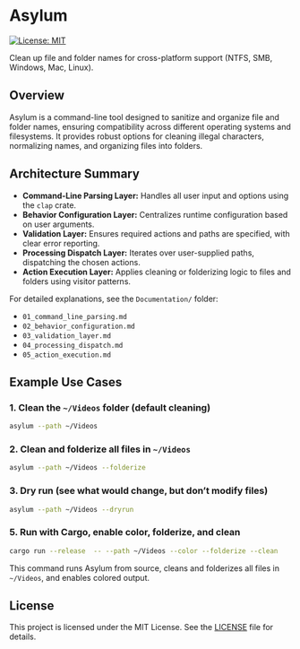 # Asylum
[![License: MIT](https://img.shields.io/badge/License-MIT-yellow.svg)](LICENSE)

Clean up file and folder names for cross-platform support (NTFS, SMB, Windows, Mac, Linux).

## Overview
Asylum is a command-line tool designed to sanitize and organize file and folder names, ensuring compatibility across different operating systems and filesystems. It provides robust options for cleaning illegal characters, normalizing names, and organizing files into folders.

## Architecture Summary
- **Command-Line Parsing Layer:** Handles all user input and options using the `clap` crate.
- **Behavior Configuration Layer:** Centralizes runtime configuration based on user arguments.
- **Validation Layer:** Ensures required actions and paths are specified, with clear error reporting.
- **Processing Dispatch Layer:** Iterates over user-supplied paths, dispatching the chosen actions.
- **Action Execution Layer:** Applies cleaning or folderizing logic to files and folders using visitor patterns.

For detailed explanations, see the `Documentation/` folder:
- `01_command_line_parsing.md`
- `02_behavior_configuration.md`
- `03_validation_layer.md`
- `04_processing_dispatch.md`
- `05_action_execution.md`

## Example Use Cases

### 1. Clean the `~/Videos` folder (default cleaning)
```sh
asylum --path ~/Videos
```

### 2. Clean and folderize all files in `~/Videos`
```sh
asylum --path ~/Videos --folderize
```

### 3. Dry run (see what would change, but don’t modify files)
```sh
asylum --path ~/Videos --dryrun
```

### 5. Run with Cargo, enable color, folderize, and clean
```sh
cargo run --release  -- --path ~/Videos --color --folderize --clean
```
This command runs Asylum from source, cleans and folderizes all files in `~/Videos`, and enables colored output.


## License
This project is licensed under the MIT License. See the [LICENSE](LICENSE) file for details.
